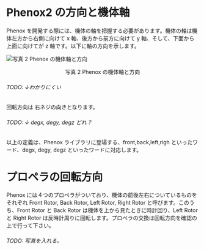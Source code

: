 # Phenox2 の方向と機体軸
Phenox を開発する際には、機体の軸を把握する必要があります。機体の軸は機体左方から右側に向けて x 軸、後方から前方に向けて y 軸、そして、下面から上面に向けてが z 軸です。以下に軸の方向を示します。

![写真 2 Phenox の機体軸と方向](/img/phenox/phenox_principle_axis.JPG)
<div align="center">写真 2 Phenox の機体軸と方向</div>
###### TODO: ↓わかりにくい
回転方向は 右ネジの向きとなります。

###### TODO: ↓ degx, degy, degz どれ？以上の定義は、Phenox ライブラリに登場する、front,back,left,righ といったワード、degx, degy, degz といったワードに対応します。

# プロペラの回転方向
Phenox には４つのプロペラがついており、機体の前後左右についているものをそれぞれ Front Rotor, Back Rotor, Left Rotor, Right Rotor と呼びます。このうち、Front Rotor と Back Rotor は機体を上から見たときに時計回り、Left Rotor と Right Rotor は反時計周りに回転します。プロペラの交換は回転方向を確認の上で行って下さい。
###### TODO: 写真を入れる。
